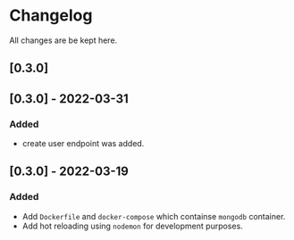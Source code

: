 # Changelog

All changes are be kept here.

## [0.3.0]

## [0.3.0] - 2022-03-31

### Added

- create user endpoint was added.

## [0.3.0] - 2022-03-19

### Added

- Add `Dockerfile` and `docker-compose` which containse `mongodb` container.
- Add hot reloading using `nodemon` for development purposes.
